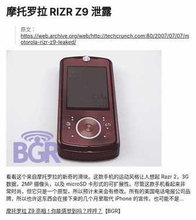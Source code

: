 # 摩托罗拉 RIZR Z9 泄露

> 原文：<https://web.archive.org/web/http://techcrunch.com:80/2007/07/07/motorola-rizr-z9-leaked/>

![](img/2b3a4fec2ed71e55b18e3554ca0a3137.png)

看看这个来自摩托罗拉的新奇的滑块。这款手机的运动风格让人想起 Razr 2，3G 数据，2MP 摄像头，以及 microSD 卡形式的可扩展性。尽管这款手机看起来非常时尚，但它只是一个原型，所以预计未来会有修改。所有的美国电话电报公司品牌，所以也许这东西会在接下来的几个月里取代 iPhone 的宣传。也可能不是…

[摩托罗拉 Z9 亮相！你能感觉到吗？哼哼？](https://web.archive.org/web/20201123191304/http://www.boygeniusreport.com.nyud.net:8080/2007/07/07/motorola-z9-unveiled-can-ya-feel-it-huh-huh/)【BGR】